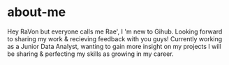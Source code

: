 # about-me
Hey RaVon but everyone calls me Rae', I 'm new to Gihub. Looking forward to sharing my work & recieving feedback with you guys!
Currently working as a Junior Data Analyst, wanting to gain more insight on my projects I will be sharing & perfecting my skills as growing in my career.

